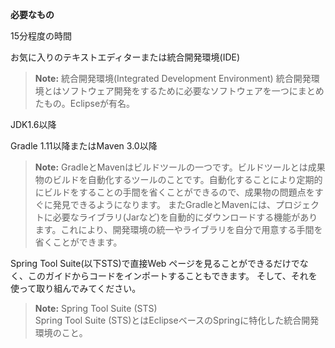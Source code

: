 **必要なもの**

15分程度の時間

お気に入りのテキストエディターまたは統合開発環境(IDE)
> __Note:__ 統合開発環境(Integrated Development Environment)
> 統合開発環境とはソフトウェア開発をするために必要なソフトウェアを一つにまとめたもの。Eclipseが有名。

JDK1.6以降

Gradle 1.11以降またはMaven 3.0以降  
> __Note:__ GradleとMavenはビルドツールの一つです。ビルドツールとは成果物のビルドを自動化するツールのことです。自動化することにより定期的にビルドをすることの手間を省くことができるので、成果物の問題点をすぐに発見できるようになります。
またGradleとMavenには、プロジェクトに必要なライブラリ(Jarなど)を自動的にダウンロードする機能があります。これにより、開発環境の統一やライブラリを自分で用意する手間を省くことができます。

Spring Tool Suite(以下STS)で直接Web ページを見ることができるだけでなく、このガイドからコードをインポートすることもできます。
そして、それを使って取り組んでみてください。
> __Note:__ Spring Tool Suite (STS)  
> Spring Tool Suite (STS)とはEclipseベースのSpringに特化した統合開発環境のこと。
